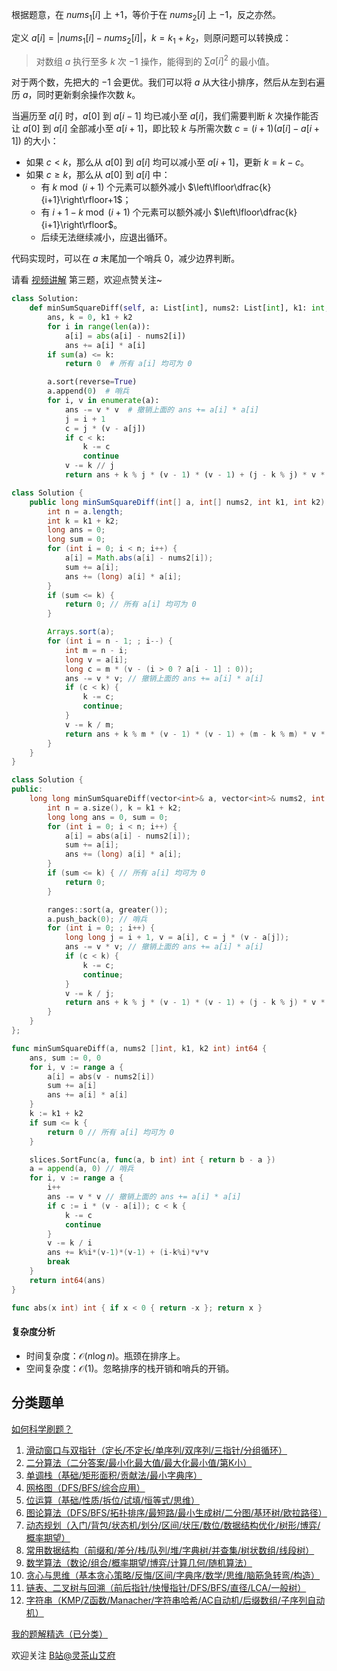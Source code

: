 根据题意，在 $\textit{nums}_1[i]$ 上 $+1$，等价于在 $\textit{nums}_2[i]$ 上 $-1$，反之亦然。

定义 $a[i]=|\textit{nums}_1[i]-\textit{nums}_2[i]|$，$k=k_1+k_2$，则原问题可以转换成：

> 对数组 $a$ 执行至多 $k$ 次 $-1$ 操作，能得到的 $\sum a[i]^2$ 的最小值。

对于两个数，先把大的 $-1$ 会更优。我们可以将 $a$ 从大往小排序，然后从左到右遍历 $a$，同时更新剩余操作次数 $k$。

当遍历至 $a[i]$ 时，$a[0]$ 到 $a[i-1]$ 均已减小至 $a[i]$，我们需要判断 $k$ 次操作能否让 $a[0]$ 到 $a[i]$ 全部减小至 $a[i+1]$，即比较 $k$ 与所需次数 $c = (i + 1)  (a[i] - a[i+1])$ 的大小：

- 如果 $c<k$，那么从 $a[0]$ 到 $a[i]$ 均可以减小至 $a[i+1]$，更新 $k=k-c$。
- 如果 $c\ge k$，那么从 $a[0]$ 到 $a[i]$ 中：
    - 有 $k \bmod (i+1)$ 个元素可以额外减小 $\left\lfloor\dfrac{k}{i+1}\right\rfloor+1$；
    - 有 $i+1-k \bmod (i+1)$ 个元素可以额外减小 $\left\lfloor\dfrac{k}{i+1}\right\rfloor$。
    - 后续无法继续减小，应退出循环。

代码实现时，可以在 $a$ 末尾加一个哨兵 $0$，减少边界判断。

请看 [视频讲解](https://www.bilibili.com/video/BV1Le4y1R7xu) 第三题，欢迎点赞关注~

```py [sol-Python3]
class Solution:
    def minSumSquareDiff(self, a: List[int], nums2: List[int], k1: int, k2: int) -> int:
        ans, k = 0, k1 + k2
        for i in range(len(a)):
            a[i] = abs(a[i] - nums2[i])
            ans += a[i] * a[i]
        if sum(a) <= k:
            return 0  # 所有 a[i] 均可为 0

        a.sort(reverse=True)
        a.append(0)  # 哨兵
        for i, v in enumerate(a):
            ans -= v * v  # 撤销上面的 ans += a[i] * a[i]
            j = i + 1
            c = j * (v - a[j])
            if c < k:
                k -= c
                continue
            v -= k // j
            return ans + k % j * (v - 1) * (v - 1) + (j - k % j) * v * v
```

```java [sol-Java]
class Solution {
    public long minSumSquareDiff(int[] a, int[] nums2, int k1, int k2) {
        int n = a.length;
        int k = k1 + k2;
        long ans = 0;
        long sum = 0;
        for (int i = 0; i < n; i++) {
            a[i] = Math.abs(a[i] - nums2[i]);
            sum += a[i];
            ans += (long) a[i] * a[i];
        }
        if (sum <= k) {
            return 0; // 所有 a[i] 均可为 0
        }

        Arrays.sort(a);
        for (int i = n - 1; ; i--) {
            int m = n - i;
            long v = a[i];
            long c = m * (v - (i > 0 ? a[i - 1] : 0));
            ans -= v * v; // 撤销上面的 ans += a[i] * a[i]
            if (c < k) {
                k -= c;
                continue;
            }
            v -= k / m;
            return ans + k % m * (v - 1) * (v - 1) + (m - k % m) * v * v;
        }
    }
}
```

```cpp [sol-C++]
class Solution {
public:
    long long minSumSquareDiff(vector<int>& a, vector<int>& nums2, int k1, int k2) {
        int n = a.size(), k = k1 + k2;
        long long ans = 0, sum = 0;
        for (int i = 0; i < n; i++) {
            a[i] = abs(a[i] - nums2[i]);
            sum += a[i];
            ans += (long) a[i] * a[i];
        }
        if (sum <= k) { // 所有 a[i] 均可为 0
            return 0;
        }

        ranges::sort(a, greater());
        a.push_back(0); // 哨兵
        for (int i = 0; ; i++) {
            long long j = i + 1, v = a[i], c = j * (v - a[j]);
            ans -= v * v; // 撤销上面的 ans += a[i] * a[i]
            if (c < k) {
                k -= c;
                continue;
            }
            v -= k / j;
            return ans + k % j * (v - 1) * (v - 1) + (j - k % j) * v * v;
        }
    }
};
```

```go [sol-Go]
func minSumSquareDiff(a, nums2 []int, k1, k2 int) int64 {
	ans, sum := 0, 0
	for i, v := range a {
		a[i] = abs(v - nums2[i])
		sum += a[i]
		ans += a[i] * a[i]
	}
	k := k1 + k2
	if sum <= k {
		return 0 // 所有 a[i] 均可为 0
	}

	slices.SortFunc(a, func(a, b int) int { return b - a })
	a = append(a, 0) // 哨兵
	for i, v := range a {
		i++
		ans -= v * v // 撤销上面的 ans += a[i] * a[i]
		if c := i * (v - a[i]); c < k {
			k -= c
			continue
		}
		v -= k / i
		ans += k%i*(v-1)*(v-1) + (i-k%i)*v*v
		break
	}
	return int64(ans)
}

func abs(x int) int { if x < 0 { return -x }; return x }
```

#### 复杂度分析

- 时间复杂度：$\mathcal{O}(n\log n)$。瓶颈在排序上。
- 空间复杂度：$\mathcal{O}(1)$。忽略排序的栈开销和哨兵的开销。

## 分类题单

[如何科学刷题？](https://leetcode.cn/circle/discuss/RvFUtj/)

1. [滑动窗口与双指针（定长/不定长/单序列/双序列/三指针/分组循环）](https://leetcode.cn/circle/discuss/0viNMK/)
2. [二分算法（二分答案/最小化最大值/最大化最小值/第K小）](https://leetcode.cn/circle/discuss/SqopEo/)
3. [单调栈（基础/矩形面积/贡献法/最小字典序）](https://leetcode.cn/circle/discuss/9oZFK9/)
4. [网格图（DFS/BFS/综合应用）](https://leetcode.cn/circle/discuss/YiXPXW/)
5. [位运算（基础/性质/拆位/试填/恒等式/思维）](https://leetcode.cn/circle/discuss/dHn9Vk/)
6. [图论算法（DFS/BFS/拓扑排序/最短路/最小生成树/二分图/基环树/欧拉路径）](https://leetcode.cn/circle/discuss/01LUak/)
7. [动态规划（入门/背包/状态机/划分/区间/状压/数位/数据结构优化/树形/博弈/概率期望）](https://leetcode.cn/circle/discuss/tXLS3i/)
8. [常用数据结构（前缀和/差分/栈/队列/堆/字典树/并查集/树状数组/线段树）](https://leetcode.cn/circle/discuss/mOr1u6/)
9. [数学算法（数论/组合/概率期望/博弈/计算几何/随机算法）](https://leetcode.cn/circle/discuss/IYT3ss/)
10. [贪心与思维（基本贪心策略/反悔/区间/字典序/数学/思维/脑筋急转弯/构造）](https://leetcode.cn/circle/discuss/g6KTKL/)
11. [链表、二叉树与回溯（前后指针/快慢指针/DFS/BFS/直径/LCA/一般树）](https://leetcode.cn/circle/discuss/K0n2gO/)
12. [字符串（KMP/Z函数/Manacher/字符串哈希/AC自动机/后缀数组/子序列自动机）](https://leetcode.cn/circle/discuss/SJFwQI/)

[我的题解精选（已分类）](https://github.com/EndlessCheng/codeforces-go/blob/master/leetcode/SOLUTIONS.md)

欢迎关注 [B站@灵茶山艾府](https://space.bilibili.com/206214)
